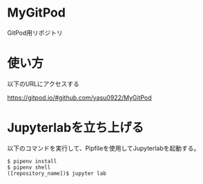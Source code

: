 # MyGitPod
GitPod用リポジトリ

# 使い方
以下のURLにアクセスする

https://gitpod.io/#github.com/yasu0922/MyGitPod

# Jupyterlabを立ち上げる
以下のコマンドを実行して、Pipfileを使用してJupyterlabを起動する。

~~~
$ pipenv install
$ pipenv shell
([repository_name])$ jupyter lab
~~~
